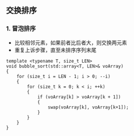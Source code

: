 ## 交换排序
### 1. 冒泡排序
* 比较相邻元素，如果前者比后者大，则交换两元素
* 重复上诉步骤，直至未排序序列末尾
```
template <typename T, size_t LEN>
void bubble_sort(std::array<T, LEN>& voArray)
{
	for (size_t i = LEN - 1; i > 0; --i)
	{
		for (size_t k = 0; k < i; ++k)
		{
			if (voArray[k] > voArray[k + 1])
			{
				swap(voArray[k], voArray[k+1]);
			}
		}
	}
}
```
